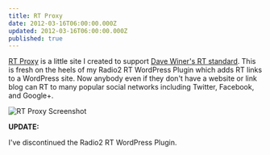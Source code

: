 ```yaml
---
title: RT Proxy
date: 2012-03-16T06:00:00.000Z
updated: 2012-03-16T06:00:00.000Z
published: true
---
```


[RT Proxy](http://rt.geekity.com/) is a little site I created to support [Dave Winer's RT standard](http://scripting.com/stories/2012/02/03/aStandardForRting.html). This is fresh on the heels of my Radio2 RT WordPress Plugin which adds RT links to a WordPress site. Now anybody even if they don't have a website or link blog can RT to many popular social networks including Twitter, Facebook, and Google+.

![RT Proxy Screenshot](/uploads/2012/03/rtproxy.jpg)

**UPDATE:**

I've discontinued the Radio2 RT WordPress Plugin.

